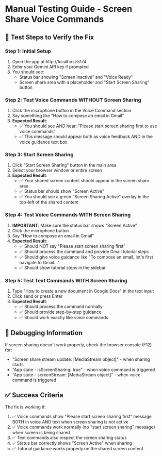 # Manual Testing Guide - Screen Share Voice Commands

## 🧪 Test Steps to Verify the Fix

### **Step 1: Initial Setup**
1. Open the app at http://localhost:5174
2. Enter your Gemini API key if prompted
3. You should see:
   - Status bar showing "Screen Inactive" and "Voice Ready"
   - Screen share area with a placeholder and "Start Screen Sharing" button

### **Step 2: Test Voice Commands WITHOUT Screen Sharing**
1. Click the microphone button in the Voice Command section
2. Say something like "How to compose an email in Gmail"
3. **Expected Result**: 
   - ✅ You should see AND hear: "Please start screen sharing first to use voice commands"
   - ✅ This message should appear both as voice feedback AND in the voice guidance text box

### **Step 3: Start Screen Sharing**
1. Click "Start Screen Sharing" button in the main area
2. Select your browser window or entire screen
3. **Expected Result**:
   - ✅ Your shared screen content should appear in the screen share area
   - ✅ Status bar should show "Screen Active"
   - ✅ You should see a green "Screen Sharing Active" overlay in the top-left of the shared content

### **Step 4: Test Voice Commands WITH Screen Sharing**
1. **IMPORTANT**: Make sure the status bar shows "Screen Active"
2. Click the microphone button
3. Say "How to compose an email in Gmail"
4. **Expected Result**:
   - ✅ Should NOT say "Please start screen sharing first"
   - ✅ Should process the command and provide Gmail tutorial steps
   - ✅ Should give voice guidance like "To compose an email, let's first navigate to Gmail..."
   - ✅ Should show tutorial steps in the sidebar

### **Step 5: Test Text Commands WITH Screen Sharing**
1. Type "How to create a new document in Google Docs" in the text input
2. Click send or press Enter
3. **Expected Result**:
   - ✅ Should process the command normally
   - ✅ Should provide step-by-step guidance
   - ✅ Should work exactly like voice commands

## 🐛 Debugging Information

If screen sharing doesn't work properly, check the browser console (F12) for:
- "Screen share stream update: [MediaStream object]" - when sharing starts
- "App state - isScreenSharing: true" - when voice command is triggered
- "App state - screenStream: [MediaStream object]" - when voice command is triggered

## ✅ Success Criteria

The fix is working if:
1. ✅ Voice commands show "Please start screen sharing first" message BOTH in voice AND text when screen sharing is not active
2. ✅ Voice commands work normally (no "start screen sharing" message) when screen is being shared
3. ✅ Text commands also respect the screen sharing status
4. ✅ Status bar correctly shows "Screen Active" when sharing
5. ✅ Tutorial guidance works properly on the shared screen content
